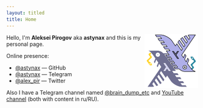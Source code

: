 ```yaml
---
layout: titled
title: Home
---
```


<img style="height: 10em; float: right;" src="/assets/images/logo.svg" alt="logo">

Hello, I'm **Aleksei Pirogov** aka **astynax** and this is my personal page.

Online presence:

- [@astynax](https://github.com/astynax) — GitHub
- [@astynax](https://t.me/astynax) — Telegram
- [@alex_pir](https://twitter.com/alex_pir) — Twitter

Also I have a Telegram channel named [@brain_dump_etc](https://t.me/brain_dump_etc) and [YouTube channel](https://www.youtube.com/channel/UCXk1kxTjZwluYLyijyKVsAA) (both with content in ru/RU).
